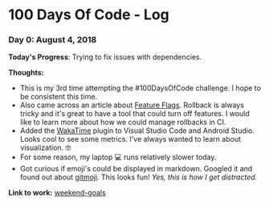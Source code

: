 # 100 Days Of Code - Log

### Day 0: August 4, 2018

**Today's Progress**: Trying to fix issues with dependencies.

**Thoughts:** 
- This is my 3rd time attempting the #100DaysOfCode challenge. I hope to be consistent this time.
- Also came across an article about [Feature Flags](https://www.sitepoint.com/how-to-use-feature-flags-in-continuous-integration/). Rollback is always tricky and it's great to have a tool that could turn off features. I would like to learn more about how we could manage rollbacks in CI.
- Added the [WakaTime](https://wakatime.com) plugin to Visual Studio Code and Android Studio. Looks cool to see some metrics. I've always wanted to learn about visualization. :nerd_face:
- For some reason, my laptop :computer: runs relatively slower today.
- Got curious if emoji's could be displayed in markdown. Googled it and found out about [gitmoji](https://gitmoji.carloscuesta.me/). This looks fun! *Yes, this is how I get distracted.*

**Link to work:** [weekend-goals](https://iamsywid.github.io/weekend-goals/)

